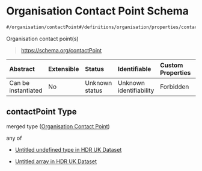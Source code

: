 # Organisation Contact Point Schema

```txt
#/organisation/contactPoint#/definitions/organisation/properties/contactPoint
```

Organisation contact point(s)

> <https://schema.org/contactPoint>

| Abstract            | Extensible | Status         | Identifiable            | Custom Properties | Additional Properties | Access Restrictions | Defined In                                                                                        |
| :------------------ | :--------- | :------------- | :---------------------- | :---------------- | :-------------------- | :------------------ | :------------------------------------------------------------------------------------------------ |
| Can be instantiated | No         | Unknown status | Unknown identifiability | Forbidden         | Allowed               | none                | [dataset.schema.json*](../../../schema/dataset/latest/dataset.schema.json "open original schema") |

## contactPoint Type

merged type ([Organisation Contact Point](dataset-definitions-organisation-metadata-properties-organisation-contact-point.md))

any of

*   [Untitled undefined type in HDR UK Dataset](dataset-definitions-organisation-metadata-properties-organisation-contact-point-anyof-0.md "check type definition")

*   [Untitled array in HDR UK Dataset](dataset-definitions-organisation-metadata-properties-organisation-contact-point-anyof-1.md "check type definition")
